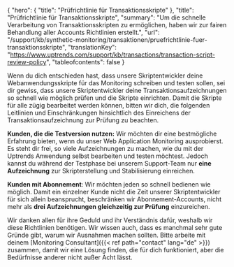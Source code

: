 {
  "hero": {
    "title": "Prüfrichtlinie für Transaktionsskripte"
  },
  "title": "Prüfrichtlinie für Transaktionsskripte",
  "summary": "Um die schnelle Verarbeitung von Transaktionsskripten zu ermöglichen, haben wir zur fairen Behandlung aller Accounts Richtlinien erstellt.",
  "url": "/support/kb/synthetic-monitoring/transaktionen/pruefrichtlinie-fuer-transaktionsskripte",
  "translationKey": "https://www.uptrends.com/support/kb/transactions/transaction-script-review-policy",
  "tableofcontents": false
}

Wenn du dich entschieden hast, dass unsere Skriptentwickler deine Webanwendungsskripte für das Monitoring schreiben und testen sollen, sei dir gewiss, dass unsere Skriptentwickler deine Transaktionsaufzeichnungen so schnell wie möglich prüfen und die Skripte einrichten. Damit die Skripte für alle zügig bearbeitet werden können, bitten wir dich, die folgenden Leitlinien und Einschränkungen hinsichtlich des Einreichens der Transaktionsaufzeichnung zur Prüfung zu beachten.

**Kunden, die die Testversion nutzen:** Wir möchten dir eine bestmögliche Erfahrung bieten, wenn du unser Web Application Monitoring ausprobierst. Es steht dir frei, so viele Aufzeichnungen zu machen, wie du mit der Uptrends Anwendung selbst bearbeiten und testen möchtest. Jedoch kannst du während der Testphase bei unserem Support-Team nur **eine Aufzeichnung** zur Skripterstellung und Stabilisierung einreichen.

**Kunden mit Abonnement**: Wir möchten jeden so schnell bedienen wie möglich. Damit ein einzelner Kunde nicht die Zeit unserer Skriptentwickler für sich allein beansprucht, beschränken wir Abonnement-Accounts, nicht mehr als **drei Aufzeichnungen gleichzeitig zur Prüfung** einzureichen.

Wir danken allen für ihre Geduld und ihr Verständnis dafür, weshalb wir diese Richtlinien benötigen. Wir wissen auch, dass es manchmal sehr gute Gründe gibt, warum wir Ausnahmen machen sollten. Bitte arbeite mit deinem [Monitoring Consultant]({{< ref path="contact" lang="de" >}}) zusammen, damit wir eine Lösung finden, die für dich funktioniert, aber die Bedürfnisse anderer nicht außer Acht lässt.

